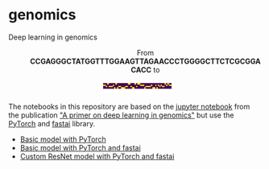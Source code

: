 # genomics
Deep learning in genomics

<dl><dd><p align="center">From <b>CCGAGGGCTATGGTTTGGAAGTTAGAACCCTGGGGCTTCTCGCGGACACC</b> to</p><dd></dl>
<p align="center"><img src="https://github.com/MicPie/genomics/blob/master/seq.png" width=30%></p>

The notebooks in this repository are based on the [jupyter notebook](https://nbviewer.jupyter.org/github/abidlabs/deep-learning-genomics-primer/blob/master/A_Primer_on_Deep_Learning_in_Genomics_Public.ipynb) from the publication ["A primer on deep learning in genomics"](https://www.nature.com/articles/s41588-018-0295-5) but use the [PyTorch](https://pytorch.org) and [fastai](https://www.fast.ai) library.

* [Basic model with PyTorch](https://nbviewer.jupyter.org/github/MicPie/genomics/blob/master/DL_Genomics_v8_basic-pytorch.ipynb)
* [Basic model with PyTorch and fastai](https://nbviewer.jupyter.org/github/MicPie/genomics/blob/master/DL_Genomics_v8_basic-fastai.ipynb)
* [Custom ResNet model with PyTorch and fastai](https://nbviewer.jupyter.org/github/MicPie/genomics/blob/master/DL_Genomics_v8_resnet-fastai.ipynb)
